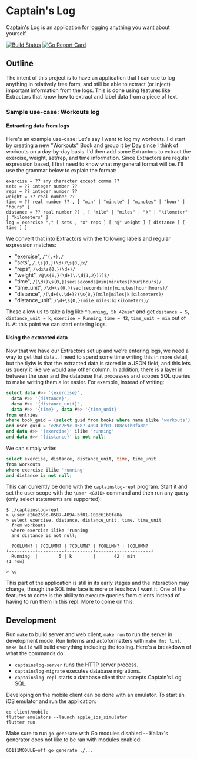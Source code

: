 # Captain's Log

Captain's Log is an application for logging anything you want about yourself.

[![Build Status](https://travis-ci.org/minond/captainslog.svg?branch=master)](https://travis-ci.org/minond/captainslog)
[![Go Report Card](https://goreportcard.com/badge/github.com/minond/captainslog)](https://goreportcard.com/report/github.com/minond/captainslog)


## Outline

The intent of this project is to have an application that I can use to log
anything in relatively free form, and still be able to extract (or inject)
important information from the logs. This is done using features like
Extractors that know how to extract and label data from a piece of text.

### Sample use-case: Workouts log

#### Extracting data from logs

Here's an example use-case: Let's say I want to log my workouts. I'd start by
creating a new "Workouts" Book and group it by Day since I think of workouts on
a day-by-day basis. I'd then add some Extractors to extract the exercise,
weight, set/rep, and time information. Since Extractors are regular expression
based, I first need to know what my general format will be. I'll use the
grammar below to explain the format:

```
exercise = ?? any character except comma ??
sets = ?? integer number ??
reps = ?? integer number ??
weight = ?? real number ??
time = ?? real number ?? , [ "min" | "minute" | "minutes" | "hour" | "hours" ]
distance = ?? real number ?? , [ "mile" | "miles" | "k" | "kilometer" | "kilometers" ]
log = exercise "," [ sets , "x" reps ] [ "@" weight ] [ distance ] [ time ] ]
```

We convert that into Extractors with the following labels and regular
expression matches:

- "exercise", `/^(.+),/`
- "sets", `/,\s{0,}(\d+)\s{0,}x/`
- "reps", `/\dx\s{0,}(\d+)/`
- "weight", `/@\s{0,}(\d+(\.\d{1,2})?)$/`
- "time", `/(\d+)\s{0,}(sec|seconds|min|minutes|hour|hours)/`
- "time_unit", `/\d+\s{0,}(sec|seconds|min|minutes|hour|hours)/`
- "distance", `/(\d+(\.\d+)?)\s{0,}(mile|miles|k|kilometers)/`
- "distance_unit", `/\d+\s{0,}(mile|miles|k|kilometers)/`

These allow us to take a log like `"Running, 5k 42min"` and get `distance = 5`,
`distance_unit = k`, `exercise = Running`, `time = 42`, `time_unit = min` out
of it. At this point we can start entering logs.

#### Using the extracted data

Now that we have our Extractors set up and we're entering logs, we need a way
to get that data... I need to spend some time writing this in more detail, but
the tl;dw is that the extracted data is stored in a JSON field, and this lets
us query it like we would any other column. In addition, there is a layer in
between the user and the database that processes and scopes SQL queries to make
writing them a lot easier. For example, instead of writing:

```sql
select data #>> '{exercise}',
  data #>> '{distance}',
  data #>> '{distance_unit}',
  data #>> '{time}', data #>> '{time_unit}'
from entries
where book_guid = (select guid from books where name ilike 'workouts')
and user_guid = 'e26e269c-0587-4094-bf01-108c61b0fa8a'
and data #>> '{exercise}' ilike 'running'
and data #>> '{distance}' is not null;
```

We can simply write:

```sql
select exercise, distance, distance_unit, time, time_unit
from workouts
where exercise ilike 'running'
and distance is not null;
```

This can currently be done with the `captainslog-repl` program. Start it and
set the user scope with the `\user <GUID>` command and then run any query (only
select statements are supported):

```
$ ./captainslog-repl
> \user e26e269c-0587-4094-bf01-108c61b0fa8a
> select exercise, distance, distance_unit, time, time_unit
  from workouts
  where exercise ilike 'running'
  and distance is not null;

  ?COLUMN? | ?COLUMN? | ?COLUMN? | ?COLUMN? | ?COLUMN?
+----------+----------+----------+----------+----------+
  Running  |        5 | k        |       42 | min
(1 row)

> \q
```

This part of the application is still in its early stages and the interaction
may change, though the SQL interface is more or less how I want it. One of the
features to come is the ability to execute queries from clients instead of
having to run them in this repl. More to come on this.


## Development

Run `make` to build server and web client, `make run` to run the server in
development mode. Run linterns and autoformatters with `make fmt lint`. `make
build` will build everything including the tooling. Here's a breakdown of what
the commands do:

- `captainslog-server` runs the HTTP server process.
- `captainslog-migrate` executes database migrations.
- `captainslog-repl` starts a database client that accepts Captain's Log SQL.

Developing on the mobile client can be done with an emulator. To start an iOS
emulator and run the application:

```
cd client/mobile
flutter emulators --launch apple_ios_simulator
flutter run
```

Make sure to run `go generate` with Go modules disabled -- Kallax's generator
does not like to be ran with modules enabled:

```
GO111MODULE=off go generate ./...
```
